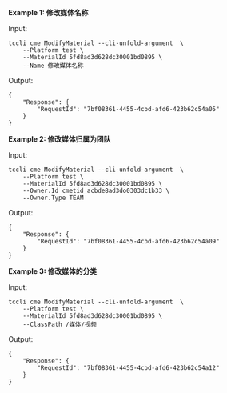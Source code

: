 **Example 1: 修改媒体名称**



Input: 

```
tccli cme ModifyMaterial --cli-unfold-argument  \
    --Platform test \
    --MaterialId 5fd8ad3d628dc30001bd0895 \
    --Name 修改媒体名称
```

Output: 
```
{
    "Response": {
        "RequestId": "7bf08361-4455-4cbd-afd6-423b62c54a05"
    }
}
```

**Example 2: 修改媒体归属为团队**



Input: 

```
tccli cme ModifyMaterial --cli-unfold-argument  \
    --Platform test \
    --MaterialId 5fd8ad3d628dc30001bd0895 \
    --Owner.Id cmetid_acbde8ad3do0303dc1b33 \
    --Owner.Type TEAM
```

Output: 
```
{
    "Response": {
        "RequestId": "7bf08361-4455-4cbd-afd6-423b62c54a09"
    }
}
```

**Example 3: 修改媒体的分类**



Input: 

```
tccli cme ModifyMaterial --cli-unfold-argument  \
    --Platform test \
    --MaterialId 5fd8ad3d628dc30001bd0895 \
    --ClassPath /媒体/视频
```

Output: 
```
{
    "Response": {
        "RequestId": "7bf08361-4455-4cbd-afd6-423b62c54a12"
    }
}
```

